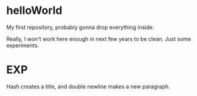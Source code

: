 # helloWorld
My first repository, probably gonna drop everything inside.

Really, I won't work here enough in next few years to be clean. Just some experiments.
# EXP
Hash creates a title, and double newline makes a new paragraph.
